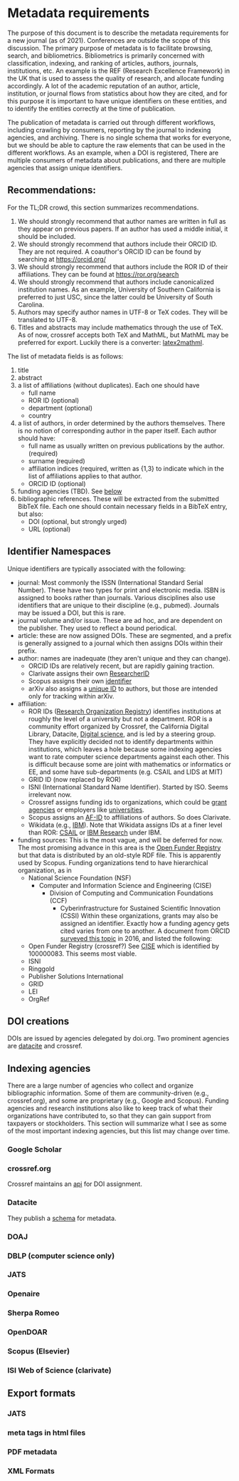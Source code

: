 # Metadata requirements

The purpose of this document is to describe the metadata requirements
for a new journal (as of 2021). Conferences are outside the scope of
this discussion.  The primary purpose of metadata is to facilitate
browsing, search, and bibliometrics. Bibliometrics is primarily
concerned with classification, indexing, and ranking of articles,
authors, journals, institutions, etc.  An example is the REF (Research
Excellence Framework) in the UK that is used to assess the quality of
research, and allocate funding accordingly. A lot of the academic
reputation of an author, article, institution, or journal flows from
statistics about how they are cited, and for this purpose it is
important to have unique identifiers on these entities, and to identify
the entities correctly at the time of publication.

The publication of metadata is carried out through different workflows,
including crawling by consumers, reporting by the journal to indexing agencies,
and archiving. There is no single schema that works for everyone, but we
should be able to capture the raw elements that can be used in the different
workflows. As an example, when a DOI is registered,
There are multiple consumers of metadata about publications, and there
are multiple agencies that assign unique identifiers. 

## Recommendations:
For the TL;DR crowd, this section summarizes recommendations.

1. We should strongly recommend that author names are written in full as they appear on
   previous papers. If an author has used a middle initial, it should be included.
2. We should strongly recommend that authors include their ORCID ID. They are not required.
   A coauthor's ORCID ID can be found by searching at https://orcid.org/
3. We should strongly recommend that authors include the ROR ID of their affiliations. They
   can be found at https://ror.org/search
4. We should strongly recommend that authors include canonicalized institution names. As an
   example, University of Southern California is preferred to just USC, since the latter
   could be University of South Carolina.
5. Authors may specify author names in UTF-8 or TeX codes. They will be translated to UTF-8.
6. Titles and abstracts may include mathematics through the use of TeX. As of now, crossref
   accepts both TeX and MathML, but MathML may be preferred for export. Luckily there is a
   converter: [latex2mathml](https://pypi.org/project/latex2mathml/).

The list of metadata fields is as follows:
1. title
2. abstract
3. a list of affiliations (without duplicates). Each one should have
   - full name
   - ROR ID (optional)
   - department (optional)
   - country
3. a list of authors, in order determined by the authors themselves. There is no notion of
   corresponding author in the paper itself. Each author should have:
   - full name as usually written on previous publications by the author. (required)
   - surname (required)
   - affiliation indices (required, written as {1,3} to indicate which in the list of
     affiliations applies to that author.
   - ORCID ID (optional)
4. funding agencies (TBD). See [below](#grants)
5. bibliographic references. These will be extracted from the submitted BibTeX file. Each
   one should contain necessary fields in a BibTeX entry, but also:
   - DOI (optional, but strongly urged)
   - URL (optional)   

## Identifier Namespaces
Unique identifiers are typically associated with the following:

* journal: Most commonly the ISSN (International Standard Serial Number). These have
  two types for print and electronic  media. ISBN is assigned to books rather than
  journals. Various disciplines also use identifiers that are unique to their
  discipline (e.g., pubmed). Journals may be issued a DOI, but this is rare.
* journal volume and/or issue. These are ad hoc, and are dependent on the publisher.
  They used to reflect a bound periodical.
* article: these are now assigned DOIs. These are segmented, and a prefix is generally assigned
  to a journal which then assigns DOIs within their prefix.
* author: names are inadequate (they aren't unique and they can change).
  - ORCID IDs are relatively recent, but are rapidly gaining traction.
  - Clarivate assigns their own [ResearcherID](http://www.researcherid.com/#rid-for-researchers)
  - Scopus assigns their own [identifier](https://www.scopus.com/authid/detail.uri?authorId=7004055156)
  - arXiv also assigns a [unique ID](https://arxiv.org/help/author_identifiers) to authors, but
    those are intended only for tracking within arXiv.
* affiliation: 
  - ROR IDs ([Research Organization Registry](https://ror.org/)) identifies institutions at
    roughly the level of a university but not a department. ROR is a community effort organized
    by Crossref, the California Digital Library,  Datacite,
    [Digital science](https://www.digital-science.com/), and is led by a steering group. They have
    explicitly decided not to identify departments within institutions, which leaves a hole because
    some indexing agencies want to rate computer science departments against each other. This is
    difficult because some are joint with mathematics or informatics or EE, and some have sub-departments (e.g. CSAIL and LIDS at MIT)
  - GRID ID (now replaced by ROR)
  - ISNI (International Standard Name Identifier). Started by ISO. Seems irrelevant now.
  - Crossref assigns funding ids to organizations, which could be
    [grant agencies](https://api.crossref.org/funders/100000001) or employers
    like [universities](https://api.crossref.org/funders/501100000765).
  - Scopus assigns an [AF-ID](https://service.elsevier.com/app/answers/detail/a_id/11215/supporthub/scopus/) to affiliations of authors. So does Clarivate.
  - Wikidata (e.g., [IBM](https://www.wikidata.org/wiki/Q37156)). Note that Wikidata assigns
    IDs at a finer level than ROR: [CSAIL](https://www.wikidata.org/wiki/Q1354917) or
    [IBM Research](https://www.wikidata.org/wiki/Q3146518) under IBM.
* funding sources:
    This is the most vague, and will be deferred for now. The most promising advance in this area
    is the [Open Funder Registry](https://www.crossref.org/services/funder-registry/) but that
    data is distributed by an old-style RDF file. This is apparently used by Scopus.
    Funding organizations tend to have hierarchical organization, as in
    - National Science Foundation (NSF)
      - Computer and Information Science and Engineering (CISE)
        - Division of Computing and Communication Foundations (CCF)
          - Cyberinfrastructure for Sustained Scientific Innovation (CSSI)
    Within these organizations, grants may also be assigned an identifier. Exactly how a funding
    agency gets cited varies from one to another. A document from ORCID
    [surveyed this topic](https://info.orcid.org/wp-content/uploads/2021/01/20161031-OrgIDProviderSurvey.pdf) in 2016, and listed the following:
    * Open Funder Registry (crossref?) See [CISE](https://api.crossref.org/funders/100000083) which
      is identified by 100000083. This seems most viable.
    * ISNI
    * Ringgold
    * Publisher Solutions International
    * GRID
    * LEI
    * OrgRef
    
       
## DOI creations

DOIs are issued by agencies delegated by doi.org. Two prominent
agencies are
[datacite](https://support.datacite.org/docs/api-create-dois) and
crossref.

## Indexing agencies

There are a large number of agencies who collect and organize
bibliographic information. Some of them are community-driven (e.g.,
crossref.org), and some are proprietary (e.g., Google and
Scopus). Funding agencies and research institutions also like to keep track
of what their organizations have contributed to, so that they can gain support from
taxpayers or stockholders. This section will summarize what I see as some of the most
important indexing agencies, but this list may change over time.

### Google Scholar

### crossref.org
Crossref maintains an [api](https://www.crossref.org/documentation/content-registration/) for
DOI assignment.

### Datacite
They publish a [schema](https://schema.datacite.org/) for metadata.

### DOAJ

### DBLP (computer science only)

### JATS

### Openaire

### Sherpa Romeo

### OpenDOAR

### Scopus (Elsevier)

### ISI Web of Science (clarivate)

## Export formats

### JATS
### meta tags in html files
### PDF metadata
### XML Formats

